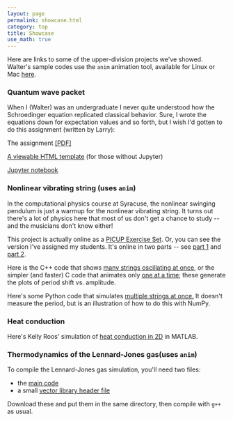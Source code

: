 ```yaml
---
layout: page
permalink: showcase.html
category: top
title: Showcase 
use_math: true
---
```


Here are links to some of the upper-division projects we've showed. Walter's sample codes use the `anim` animation tool, available for Linux or Mac <a href="https://walterfreeman.github.io/anim.tar">here</a>.

### Quantum wave packet

When I (Walter) was an undergraduate I never quite understood how the Schroedinger equation replicated classical behavior. Sure, I wrote the equations down for expectation values and so forth, but I wish I'd gotten to do this assignment (written by Larry):

The assignment <a href="wavepacket-assignment.pdf">[PDF]</a>

<a href="wavepacket-template.html">A viewable HTML template</a> (for those without Jupyter)

<a href="wavepacket.ipynb">Jupyter notebook</a>

### Nonlinear vibrating string (uses `anim`)

In the computational physics course at Syracuse, the nonlinear swinging pendulum is just a warmup for the nonlinear vibrating string. It turns out there's a lot of physics here that most of us don't get a chance to study -- and the musicians don't know either!

This project is actually online as a <a href="https://www.compadre.org/PICUP/exercises/exercise.cfm?I=151&A=vibrating-string">PICUP Exercise Set</a>. Or, you can see the version I've assigned my students. It's online in two parts -- see <a href="https://walterfreeman.github.io/phys307/projects/string-1.pdf">part 1</a> and <a href="https://walterfreeman.github.io/phys307/projects/string-2.pdf">part 2</a>.

Here is the C++ code that shows <a href="string-parallel.cpp">many strings oscillating at once</a>, or the simpler (and faster) C code that animates only <a href="string-plot.c">one at a time</a>; these generate the plots of period shift vs. amplitude.

Here's some Python code that simulates <a href="stringparallel.py">multiple strings at once.</a> It doesn't measure the period, but is an illustration of how to do this with NumPy.

### Heat conduction

Here's Kelly Roos' simulation of <a href="heat_equation_2D_source.m">heat conduction in 2D</a> in MATLAB.

### Thermodynamics of the Lennard-Jones gas(uses `anim`)

To compile the Lennard-Jones gas simulation, you'll need two files:

* the <a href="gas3d.cpp">main code</a>
* a small <a href="vector.h">vector library header file</a>

Download these and put them in the same directory, then compile with `g++` as usual.
